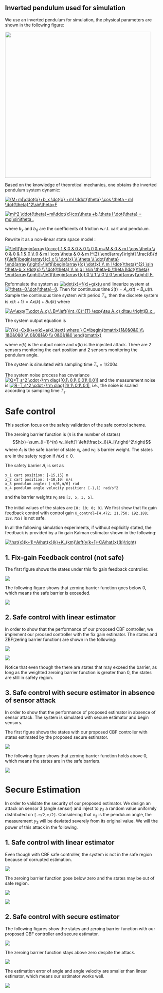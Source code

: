 ## Inverted pendulum used for simulation

We use an inverted pendulum for simulation, the physical parameters are shown in the following figure:

<img src="/figs/inv_pen.png" width="480">


Based on the knowledge of theoretical mechanics, one obtains the inverted pendulum system dynamic:

<a href="https://www.codecogs.com/eqnedit.php?latex=(M&plus;m)\ddot{x}&plus;b_x&space;\dot{x}&space;&plus;ml&space;\ddot{\theta}&space;\cos&space;\theta&space;-&space;ml&space;\dot{\theta}^2\sin\theta=F" target="_blank"><img src="https://latex.codecogs.com/gif.latex?(M&plus;m)\ddot{x}&plus;b_x&space;\dot{x}&space;&plus;ml&space;\ddot{\theta}&space;\cos&space;\theta&space;-&space;ml&space;\dot{\theta}^2\sin\theta=F" title="(M+m)\ddot{x}+b_x \dot{x} +ml \ddot{\theta} \cos \theta - ml \dot{\theta}^2\sin\theta=F" /></a>

<a href="https://www.codecogs.com/eqnedit.php?latex=ml^2&space;\ddot{\theta}&plus;ml\ddot{x}\cos\theta&space;&plus;b_\theta&space;l&space;\dot{\theta}&space;=&space;mgl\sin\theta&space;." target="_blank"><img src="https://latex.codecogs.com/gif.latex?ml^2&space;\ddot{\theta}&plus;ml\ddot{x}\cos\theta&space;&plus;b_\theta&space;l&space;\dot{\theta}&space;=&space;mgl\sin\theta&space;." title="ml^2 \ddot{\theta}+ml\ddot{x}\cos\theta +b_\theta l \dot{\theta} = mgl\sin\theta ." /></a>

where $b_x$ and $b_\theta$ are the coefficients of friction w.r.t. cart and pendulum.

Rewrite it as a non-linear state space model :

<a href="https://www.codecogs.com/eqnedit.php?latex=\left[\begin{array}{cccc}&space;1&space;&&space;0&space;&&space;0&space;&&space;0&space;\\&space;0&space;&&space;m&plus;M&space;&&space;0&space;&&space;m&space;l&space;\cos&space;\theta&space;\\&space;0&space;&&space;0&space;&&space;1&space;&&space;0&space;\\&space;0&space;&&space;m&space;l&space;\cos&space;\theta&space;&&space;0&space;&&space;m&space;l^{2}&space;\end{array}\right]&space;\frac{d}{d&space;t}\left[\begin{array}{c}&space;x&space;\\&space;\dot{x}&space;\\&space;\theta&space;\\&space;\dot{\theta}&space;\end{array}\right]=\left[\begin{array}{c}&space;\dot{x}&space;\\&space;m&space;l&space;\dot{\theta}^{2}&space;\sin&space;\theta-b_x&space;\dot{x}&space;\\&space;\dot{\theta}&space;\\&space;m&space;g&space;l&space;\sin&space;\theta-b_\theta&space;l\dot{\theta}&space;\end{array}\right]&plus;\left[\begin{array}{c}&space;0&space;\\&space;1&space;\\&space;0&space;\\&space;0&space;\end{array}\right]&space;F." target="_blank"><img src="https://latex.codecogs.com/gif.latex?\left[\begin{array}{cccc}&space;1&space;&&space;0&space;&&space;0&space;&&space;0&space;\\&space;0&space;&&space;m&plus;M&space;&&space;0&space;&&space;m&space;l&space;\cos&space;\theta&space;\\&space;0&space;&&space;0&space;&&space;1&space;&&space;0&space;\\&space;0&space;&&space;m&space;l&space;\cos&space;\theta&space;&&space;0&space;&&space;m&space;l^{2}&space;\end{array}\right]&space;\frac{d}{d&space;t}\left[\begin{array}{c}&space;x&space;\\&space;\dot{x}&space;\\&space;\theta&space;\\&space;\dot{\theta}&space;\end{array}\right]=\left[\begin{array}{c}&space;\dot{x}&space;\\&space;m&space;l&space;\dot{\theta}^{2}&space;\sin&space;\theta-b_x&space;\dot{x}&space;\\&space;\dot{\theta}&space;\\&space;m&space;g&space;l&space;\sin&space;\theta-b_\theta&space;l\dot{\theta}&space;\end{array}\right]&plus;\left[\begin{array}{c}&space;0&space;\\&space;1&space;\\&space;0&space;\\&space;0&space;\end{array}\right]&space;F." title="\left[\begin{array}{cccc} 1 & 0 & 0 & 0 \\ 0 & m+M & 0 & m l \cos \theta \\ 0 & 0 & 1 & 0 \\ 0 & m l \cos \theta & 0 & m l^{2} \end{array}\right] \frac{d}{d t}\left[\begin{array}{c} x \\ \dot{x} \\ \theta \\ \dot{\theta} \end{array}\right]=\left[\begin{array}{c} \dot{x} \\ m l \dot{\theta}^{2} \sin \theta-b_x \dot{x} \\ \dot{\theta} \\ m g l \sin \theta-b_\theta l\dot{\theta} \end{array}\right]+\left[\begin{array}{c} 0 \\ 1 \\ 0 \\ 0 \end{array}\right] F." /></a>

Reformulate the system as <a href="https://www.codecogs.com/eqnedit.php?latex=\dot{x}=f(x)&plus;g(x)u" target="_blank"><img src="https://latex.codecogs.com/gif.latex?\dot{x}=f(x)&plus;g(x)u" title="\dot{x}=f(x)+g(x)u" /></a> and linearize system at <a href="https://www.codecogs.com/eqnedit.php?latex=\theta=0,\dot{\theta}=0" target="_blank"><img src="https://latex.codecogs.com/gif.latex?\theta=0,\dot{\theta}=0" title="\theta=0,\dot{\theta}=0" /></a>.
Then for continuous time $\dot{x}(t)=A_c x(t) +B_c u(t)$.
Sample the continuous time system with period $T_s$, then the discrete system is
$x(k+1)=Ax(k)+Bu(k)$ where

<a href="https://www.codecogs.com/eqnedit.php?latex=A=\exp(T\cdot&space;A_c),\&space;B=\left(\int_{0}^{T}&space;\exp(\tau&space;A_c)&space;d\tau&space;\right)B_c&space;." target="_blank"><img src="https://latex.codecogs.com/gif.latex?A=\exp(T\cdot&space;A_c),\&space;B=\left(\int_{0}^{T}&space;\exp(\tau&space;A_c)&space;d\tau&space;\right)B_c&space;." title="A=\exp(T\cdot A_c),\ B=\left(\int_{0}^{T} \exp(\tau A_c) d\tau \right)B_c ." /></a>

The system output equation is

<a href="https://www.codecogs.com/eqnedit.php?latex=Y(k)=Cx(k)&plus;v(k)&plus;a(k),\text{&space;where&space;}&space;C=\begin{bmatrix}1&0&0&0&space;\\\&space;1&0&0&0&space;\\\&space;0&0&1&0&space;\\\&space;0&0&1&0&space;\end{bmatrix}" target="_blank"><img src="https://latex.codecogs.com/gif.latex?Y(k)=Cx(k)&plus;v(k)&plus;a(k),\text{&space;where&space;}&space;C=\begin{bmatrix}1&0&0&0&space;\\\&space;1&0&0&0&space;\\\&space;0&0&1&0&space;\\\&space;0&0&1&0&space;\end{bmatrix}" title="Y(k)=Cx(k)+v(k)+a(k),\text{ where } C=\begin{bmatrix}1&0&0&0 \\\ 1&0&0&0 \\\ 0&0&1&0 \\\ 0&0&1&0 \end{bmatrix}" /></a>

where $v(k)$ is the output noise and $a(k)$ is the injected attack.
There are 2 sensors monitoring the cart position and 2 sensors monitoring the pendulum angle.

The system is simulated with sampling time $T_s=1/200 s$.

The system noise process has covariance <a href="https://www.codecogs.com/eqnedit.php?latex=Q=T_s^2&space;\cdot&space;{\rm&space;diag}[0.1\&space;0.1\&space;0.01\&space;0.01]" target="_blank"><img src="https://latex.codecogs.com/gif.latex?Q=T_s^2&space;\cdot&space;{\rm&space;diag}[0.1\&space;0.1\&space;0.01\&space;0.01]" title="Q=T_s^2 \cdot {\rm diag}[0.1\ 0.1\ 0.01\ 0.01]" /></a> 
and the measurement noise is <a href="https://www.codecogs.com/eqnedit.php?latex=R=T_s^2&space;\cdot&space;{\rm&space;diag}[1\&space;1\&space;0.1\&space;0.1]" target="_blank"><img src="https://latex.codecogs.com/gif.latex?R=T_s^2&space;\cdot&space;{\rm&space;diag}[1\&space;1\&space;0.1\&space;0.1]" title="R=T_s^2 \cdot {\rm diag}[1\ 1\ 0.1\ 0.1]" /></a>,
i.e., the noise is scaled according to sampling time $T_s$.


# Safe control
This section focus on the safety validation of the safe control scheme.

The zeroing barrier function is ($n$ is the number of states)
$$h(x)=\sum_{i=1}^{n} w_i\left(1-\left(\frac{x_i}{A_i}\right)^2\right)$$
where $A_i$ is the safe barrier of state $x_i$, and $w_i$ is barrier weight. The states are in the safety region if $h(x)\geq 0$.

The safety barrier $A_i$ is set as

```
x_1 cart position: [-15,15] m
x_2 cart position: [-10,10] m/s
x_3 pendulum angle: [-π/6,π/6] rad
x_4 pendulum angle velocity position: [-1,1] rad/s^2
```

and the barrier weights $w_i$ are `[3, 5, 3, 5]`.

The initial values of the states are `[0; 10; 0; 0]`.
We first show that fix gain feedback control with control gain `K_control=[4.472; 21.750; 192.188; 158.755]` is not safe.

In all the following simulation experiments, if without explicitly stated, the feedback is provided by a fix gain Kalman estimator shown in the following:

<a href="https://www.codecogs.com/eqnedit.php?latex=\hat{x}(k&plus;1)=A\hat{x}(k)&plus;K_{km}\left(y(k&plus;1)-CA\hat{x}(k)\right)" target="_blank"><img src="https://latex.codecogs.com/gif.latex?\hat{x}(k&plus;1)=A\hat{x}(k)&plus;K_{km}\left(y(k&plus;1)-CA\hat{x}(k)\right)" title="\hat{x}(k+1)=A\hat{x}(k)+K_{km}\left(y(k+1)-CA\hat{x}(k)\right)" /></a>

## 1. Fix-gain Feedback control (not safe)
The first figure shows the states under this fix gain feedback controller.

![](/figs/States_lin_lin.png)

The following figure shows that zeroing barrier function goes below 0, which means the safe barrier is exceeded.

![](/figs/ZBF_lin_lin.png)


## 2. Safe control with linear estimator

In order to show that the performance of our proposed CBF controller, we implement our proosed controller with the fix gain estimator. The states and ZBF(zering barrier function) are shown in the following:

![](/figs/States_cbf_lin.png)

![](/figs/ZBF_cbf_lin.png)

Notice that even though the there are states that may exceed the barrier, as long as the weighted zeroing barrier function is greater than 0, the states are still in safety region.


## 3. Safe control with secure estimator in absence of sensor attack
In order to show that the performance of proposed estimator in absence of sensor attack. The system is simulated with secure estimator and begin sensors.

The first figure shows the states with our proposed CBF controller with states estimated by the proposed secure estimator.

![](/figs/States_cbf_sec.png)

The following figure shows that zeroing barrier function holds above 0, which means the states are in the safe barriers.

![](/figs/ZBF_cbf_sec.png)

# Secure Estimation
In order to validate the security of our proposed estimator. We design an attack on sensor 3 (angle sensor) and inject to $y_3$ a random value uniformly distributed on `[-π/2,π/2]`. Considering that $x_3$ is the pendulum angle, the measurement $y_3$ will be deviated severely from its original value. We will the power of this attack in the following.


## 1. Safe control with linear estimator
Even though with CBF safe controller, the system is not in the safe region because of corrupted estimation.

![](/figs/States_cbf_lin_att.png)

The zeroing barrier function gose below zero and the states may be out of safe region.

![](/figs/ZBF_cbf_lin_att.png)

![](/figs/esterr_lin_att.png)

## 2. Safe control with secure estimator

The following figures show the states and zeroing barrier function with our proposed CBF controller and secure estimator.

![](/figs/States_cbf_sec_att.png)

The zeroing barrier function stays above zero despite the attack.

![](/figs/ZBF_cbf_sec_att.png)

The estimation error of angle and angle velocity are smaller than linear estimator, which means our estimator works well.

![](/figs/esterr_sec_att.png)
